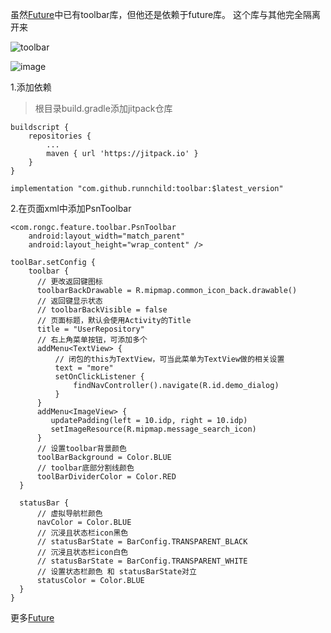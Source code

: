 虽然[Future](https://github.com/runnchild/Feature)中已有toolbar库，但他还是依赖于future库。
这个库与其他完全隔离开来

![toolbar](https://github.com/runnchild/Feature/wiki/PsnToolbar/toobar.png)

![image](https://user-images.githubusercontent.com/13394690/222884503-587b09fd-885e-42da-a556-36f2f900078f.png)

1.添加依赖
>  根目录build.gradle添加jitpack仓库

```
buildscript {
    repositories {
        ...
        maven { url 'https://jitpack.io' }
    }
}
```
```
implementation "com.github.runnchild:toolbar:$latest_version"
```
2.在页面xml中添加PsnToolbar

```
<com.rongc.feature.toolbar.PsnToolbar
    android:layout_width="match_parent"
    android:layout_height="wrap_content" />
```
```
toolBar.setConfig {
    toolbar {
      // 更改返回键图标
      toolbarBackDrawable = R.mipmap.common_icon_back.drawable()
      // 返回键显示状态
      // toolbarBackVisible = false
      // 页面标题，默认会使用Activity的Title
      title = "UserRepository"
      // 右上角菜单按钮，可添加多个
      addMenu<TextView> {
          // 闭包的this为TextView，可当此菜单为TextView做的相关设置
          text = "more"
          setOnClickListener {
              findNavController().navigate(R.id.demo_dialog)
          }
      }
      addMenu<ImageView> {
         updatePadding(left = 10.idp, right = 10.idp)
         setImageResource(R.mipmap.message_search_icon)
      }
      // 设置toolbar背景颜色
      toolBarBackground = Color.BLUE
      // toolbar底部分割线颜色
      toolBarDividerColor = Color.RED
  }
  
  statusBar {
      // 虚拟导航栏颜色
      navColor = Color.BLUE
      // 沉浸且状态栏icon黑色
      // statusBarState = BarConfig.TRANSPARENT_BLACK
      // 沉浸且状态栏icon白色
      // statusBarState = BarConfig.TRANSPARENT_WHITE
      // 设置状态栏颜色 和 statusBarState对立
      statusColor = Color.BLUE
  }
}
```

更多[Future](https://github.com/runnchild/Feature)
